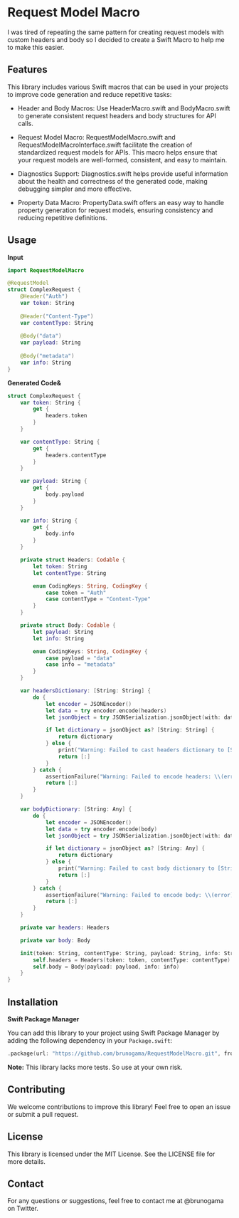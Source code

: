 # Request Model Macro

I was tired of repeating the same pattern for creating request models with custom headers and body so I decided to create a Swift Macro to help me to make this easier.

## Features

This library includes various Swift macros that can be used in your projects to improve code generation and reduce repetitive tasks:

* Header and Body Macros: Use HeaderMacro.swift and BodyMacro.swift to generate consistent request headers and body structures for API calls.

* Request Model Macro: RequestModelMacro.swift and RequestModelMacroInterface.swift facilitate the creation of standardized request models for APIs. This macro helps ensure that your request models are well-formed, consistent, and easy to maintain.

* Diagnostics Support: Diagnostics.swift helps provide useful information about the health and correctness of the generated code, making debugging simpler and more effective.

* Property Data Macro: PropertyData.swift offers an easy way to handle property generation for request models, ensuring consistency and reducing repetitive definitions.

## Usage

**Input**

```swift
import RequestModelMacro

@RequestModel
struct ComplexRequest {
    @Header("Auth")
    var token: String
    
    @Header("Content-Type")
    var contentType: String
    
    @Body("data")
    var payload: String
    
    @Body("metadata")
    var info: String
}
```

**Generated Code&**

```swift
struct ComplexRequest {
    var token: String {
        get {
            headers.token
        }
    }

    var contentType: String {
        get {
            headers.contentType
        }
    }

    var payload: String {
        get {
            body.payload
        }
    }

    var info: String {
        get {
            body.info
        }
    }

    private struct Headers: Codable {
        let token: String
        let contentType: String

        enum CodingKeys: String, CodingKey {
            case token = "Auth"
            case contentType = "Content-Type"
        }
    }

    private struct Body: Codable {
        let payload: String
        let info: String

        enum CodingKeys: String, CodingKey {
            case payload = "data"
            case info = "metadata"
        }
    }

    var headersDictionary: [String: String] {
        do {
            let encoder = JSONEncoder()
            let data = try encoder.encode(headers)
            let jsonObject = try JSONSerialization.jsonObject(with: data, options: [])

            if let dictionary = jsonObject as? [String: String] {
                return dictionary
            } else {
                print("Warning: Failed to cast headers dictionary to [String: String]")
                return [:]
            }
        } catch {
            assertionFailure("Warning: Failed to encode headers: \\(error)")
            return [:]
        }
    }

    var bodyDictionary: [String: Any] {
        do {
            let encoder = JSONEncoder()
            let data = try encoder.encode(body)
            let jsonObject = try JSONSerialization.jsonObject(with: data, options: [])

            if let dictionary = jsonObject as? [String: Any] {
                return dictionary
            } else {
                print("Warning: Failed to cast body dictionary to [String: Any]")
                return [:]
            }
        } catch {
            assertionFailure("Warning: Failed to encode body: \\(error)")
            return [:]
        }
    }

    private var headers: Headers

    private var body: Body

    init(token: String, contentType: String, payload: String, info: String) {
        self.headers = Headers(token: token, contentType: contentType)
        self.body = Body(payload: payload, info: info)
    }
}
```

## Installation

**Swift Package Manager**

You can add this library to your project using Swift Package Manager by adding the following dependency in your `Package.swift`:

```swift
.package(url: "https://github.com/brunogama/RequestModelMacro.git", from: "0.0.1")
```

**Note:** This library lacks more tests. So use at your own risk.

## Contributing

We welcome contributions to improve this library! Feel free to open an issue or submit a pull request.

## License

This library is licensed under the MIT License. See the LICENSE file for more details.

## Contact

For any questions or suggestions, feel free to contact me at @brunogama on Twitter.